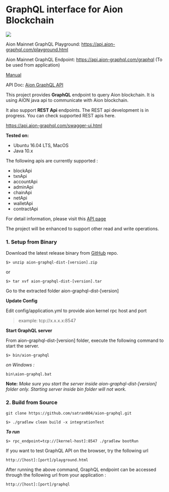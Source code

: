 <H1>GraphQL interface for Aion Blockchain</H1> 
<a href="https://travis-ci.org/satran004/aion-graphql"><img src="https://travis-ci.org/satran004/aion-graphql.svg?branch=master"/></a>

Aion Mainnet GraphQL Playground: https://api.aion-graphql.com/playground.html

Aion Mainnet GraphQL Endpoint: https://api.aion-graphql.com/graphql  (To be used from application)

[Manual](https://docs.aion-graphql.com)

API Doc: <a href="https://satran004.github.io/aion-graphql-docs/"> Aion GraphQL API </a>

This project provides **GraphQL** endpoint to query Aion blockchain.
It is using AION java api to communicate with Aion blockchain.

It also support **REST Api** endpoints. The REST api development is in progress. You can check supported REST apis here.

https://api.aion-graphql.com/swagger-ui.html

<b>Tested on:</b>
- Ubuntu 16.04 LTS, MacOS
- Java 10.x 

The following apis are currently supported :

- blockApi
- txnApi
- accountApi
- adminApi
- chainApi
- netApi
- walletApi
- contractApi

For detail information, please visit this <a href="https://satran004.github.io/aion-graphql-docs/"> API page </a>

The project will be enhanced to support other read and write operations.

### **1. Setup from Binary**

Download the latest release binary from [GitHub](https://github.com/satran004/aion-graphql/releases) repo.

`$> unzip aion-graphql-dist-[version].zip`

or

`$> tar xvf aion-graphql-dist-[version].tar`

Go to the extracted folder aion-graphql-dist-\[version\]

**Update Config**

Edit config/application.yml to provide aion kernel rpc host and port

> example: tcp://x.x.x.x:8547

**Start GraphQL server**

From aion-graphql-dist-\[version\] folder,  execute the following command to start the server.

`$> bin/aion-graphql`

_on Windows :_

`bin\aion-graphql.bat`

**Note:** _Make sure you start the server inside aion-graphql-dist-\[version\]  folder only. Starting server inside bin folder will not work._

### **2. Build from Source**

`git clone https://github.com/satran004/aion-graphql.git`

`$> ./gradlew clean build -x integrationTest`

_**To run**_ 

`$> rpc_endpoint=tcp://[kernel-host]:8547 ./gradlew bootRun`

If you want to test GraphQL API on the browser, try the following url

`http://[host]:[port]/playground.html`

After running the above command, GraphQL endpoint can be accessed through the following url from your application :

`http://[host]:[port]/graphql`
